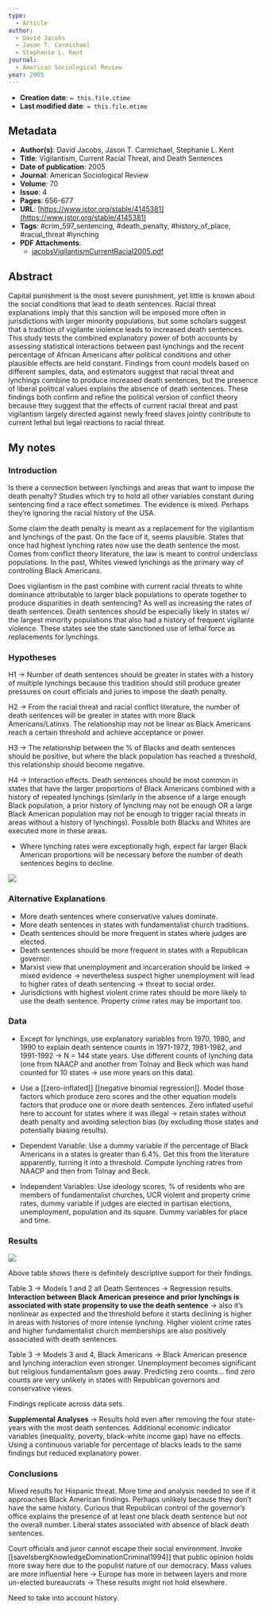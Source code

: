 ```yaml
---
type:
  - Article
author:
  - David Jacobs
  - Jason T. Carmichael
  - Stephanie L. Kent
journal:
  - American Sociological Review
year: 2005
---
```


* **Creation date**: `= this.file.ctime`
* **Last modified date**: `= this.file.mtime`

## Metadata

* **Author(s)**: David Jacobs, Jason T. Carmichael, Stephanie L. Kent
* **Title**: Vigilantism, Current Racial Threat, and Death Sentences
* **Date of publication**: 2005
* **Journal**: American Sociological Review
* **Volume**: 70
* **Issue**: 4
* **Pages**: 656-677
* **URL**: [https://www.jstor.org/stable/4145381](https://www.jstor.org/stable/4145381)
* **Tags**: #crim_597_sentencing, #death_penalty, #history_of_place, #racial_threat #lynching
* **PDF Attachments**:
  * [jacobsVigilantismCurrentRacial2005.pdf](zotero://open-pdf/library/items/9QQFJ5MB)

## Abstract

Capital punishment is the most severe punishment, yet little is known about the social conditions that lead to death sentences. Racial threat explanations imply that this sanction will be imposed more often in jurisdictions with larger minority populations, but some scholars suggest that a tradition of vigilante violence leads to increased death sentences. This study tests the combined explanatory power of both accounts by assessing statistical interactions between past lynchings and the recent percentage of African Americans after political conditions and other plausible effects are held constant. Findings from count models based on different samples, data, and estimators suggest that racial threat and lynchings combine to produce increased death sentences, but the presence of liberal political values explains the absence of death sentences. These findings both confirm and refine the political version of conflict theory because they suggest that the effects of current racial threat and past vigilantism largely directed against newly freed slaves jointly contribute to current lethal but legal reactions to racial threat.

## My notes

### Introduction

Is there a connection between lynchings and areas that want to impose the death penalty? Studies which try to hold all other variables constant during sentencing find a race effect sometimes. The evidence is mixed. Perhaps they’re ignoring the racial history of the USA.

Some claim the death penalty is meant as a replacement for the vigilantism and lynchings of the past. On the face of it, seems plausible. States that once had highest lynching rates now use the death sentence the most. Comes from conflict theory literature, the law is meant to control underclass populations. In the past, Whites viewed lynchings as the primary way of controlling Black Americans.

Does vigilantism in the past combine with current racial threats to white dominance attributable to larger black populations to operate together to produce disparities in death sentencing? As well as increasing the rates of death sentences. Death sentences should be especially likely in states w/ the largest minority populations that also had a history of frequent vigilante violence. These states see the state sanctioned use of lethal force as replacements for lynchings.

### Hypotheses

H1 -> Number of death sentences should be greater in states with a history of multiple lynchings because this tradition should still produce greater pressures on court officials and juries to impose the death penalty.

H2 -> From the racial threat and racial conflict literature, the number of death sentences will be greater in states with more Black Americans/Latinxs. The relationship may not be linear as Black Americans reach a certain threshold and achieve acceptance or power.

H3 -> The relationship between the % of Blacks and death sentences should be positive, but where the black population has reached a threshold, this relationship should become negative.

H4 -> Interaction effects. Death sentences should be most common in states that have the larger proportions of Black Americans combined with a history of repeated lynchings (similarly in the absence of a large enough Black population, a prior history of lynching may not be enough OR a large Black American population may not be enough to trigger racial threats in areas without a history of lynchings). Possible both Blacks and Whites are executed more in these areas.

- Where lynching rates were exceptionally high, expect far larger Black American proportions will be necessary before the number of death sentences begins to decline.

![](https://lh3.googleusercontent.com/dd5bIVEw2Q1jVL2RAQBqAzVcSvmUBQKVv6sqtNAKLVd7Lwz-2mlkLRgZj08-LoS1SFaXSPVJYQF97BwvlebmQSyofyQtT2aVHwhEDaxRRfxhw_KakrgCR-57YJP9jLn5T-hcewImUgxtNELYVAoR)
### Alternative Explanations

- More death sentences where conservative values dominate.
- More death sentences in states with fundamentalist church traditions.
- Death sentences should be more frequent in states where judges are elected.
- Death sentences should be more frequent in states with a Republican governor.
- Marxist view that unemployment and incarceration should be linked -> mixed evidence -> nevertheless suspect higher unemployment will lead to higher rates of death sentencing -> threat to social order.
- Jurisdictions with highest violent crime rates should be more likely to use the death sentence. Property crime rates may be important too.

### Data

- Except for lynchings, use explanatory variables from 1970, 1980, and 1990 to explain death sentence counts in 1971-1972, 1981-1982, and 1991-1992 -> N = 144 state years. Use different counts of lynching data (one from NAACP and another from Tolnay and Beck which was hand counted for 10 states -> use more years on this data).

- Use a [[zero-inflated]] [[negative binomial regression]]. Model those factors which produce zero scores and the other equation models factors that produce one or more death sentences. Zero inflated useful here to account for states where it was illegal -> retain states without death penalty and avoiding selection bias (by excluding those states and potentially biasing results).

- Dependent Variable: Use a dummy variable if the percentage of Black Americans in a states is greater than 6.4%. Get this from the literature apparently, turning it into a threshold. Compute lynching ratres from NAACP and then from Tolnay and Beck.

- Independent Variables: Use ideology scores, % of residents who are members of fundamentalist churches, UCR violent and property crime rates, dummy variable if judges are elected in partisan elections, unemployment, population and its square. Dummy variables for place and time.

### Results

![](https://lh3.googleusercontent.com/7seeq7_kNBGJQtmpoBuIJ_PC0k62CFCoXzKft87MjE6fNTn2jW2lUOGhxVdKIiezBdEMKoxK7fvy5K37knKMmbrv7EVGfW_9uy0UmxXm92qX-jDY5pQjrPr7MJQ3FOJ3rry1dtFRDfKqoHM7mNzq)

Above table shows there is definitely descriptive support for their findings.

Table 3 -> Models 1 and 2 all Death Sentences -> Regression results. **Interaction between Black American presence and prior lynchings is associated with state propensity to use the death sentence** -> also it’s nonlinear as expected and the threshold before it starts declining is higher in areas with histories of more intense lynching. Higher violent crime rates and higher fundamentalist church memberships are also positively associated with death sentences.

Table 3 -> Models 3 and 4, Black Americans -> Black American presence and lynching interaction even stronger. Unemployment becomes significant but religious fundamentalism goes away. Predicting zero counts… find zero counts are very unlikely in states with Republican governors and conservative views.

Findings replicate across data sets.

**Supplemental Analyses** -> Results hold even after removing the four state-years with the most death sentences. Additional economic indicator variables (inequality, poverty, black-white income gap) have no effects. Using a continuous variable for percentage of blacks leads to the same findings but reduced explanatory power.

### Conclusions

Mixed results for Hispanic threat. More time and analysis needed to see if it approaches Black American findings. Perhaps unlikely because they don’t have the same history. Curious that Republican control of the governor’s office explains the presence of at least one black death sentence but not the overall number. Liberal states associated with absence of black death sentences.

Court officials and juror cannot escape their social environment. Invoke [[savelsbergKnowledgeDominationCriminal1994]] that public opinion holds more sway here due to the populist nature of our democracy. Mass values are more influential here -> Europe has more in between layers and more un-elected bureaucrats -> These results might not hold elsewhere.

Need to take into account history.